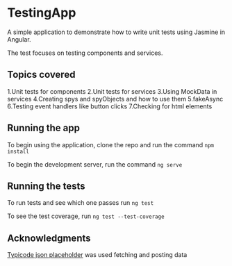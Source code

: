 # TestingApp

A simple application to demonstrate how to write unit tests using Jasmine in Angular.

The test focuses on testing components and services.

## Topics covered
1.Unit tests for components
2.Unit tests for services
3.Using MockData in services
4.Creating spys and spyObjects and how to use them
5.fakeAsync 
6.Testing event handlers like button clicks
7.Checking for html elements

## Running the app

To begin using the application, clone the repo and run the command `npm install`

To begin the development server, run the command `ng serve`

## Running the tests

To run tests and see which one passes run `ng test`

To see the test coverage, run `ng test --test-coverage`


## Acknowledgments

[Typicode json placeholder](https://jsonplaceholder.typicode.com/) was used fetching and posting data

